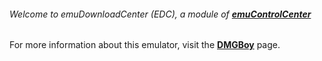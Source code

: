 ###### Welcome to emuDownloadCenter (EDC), a module of [**emuControlCenter**](https://github.com/PhoenixInteractiveNL/emuControlCenter/wiki/)

For more information about this emulator, visit the [**DMGBoy**](https://github.com/PhoenixInteractiveNL/emuDownloadCenter/wiki/Emulator-dmgboy#menu) page.
